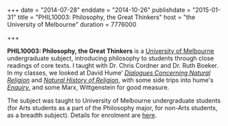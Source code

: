 +++
date = "2014-07-28"
enddate = "2014-10-26"
publishdate = "2015-01-31"
title = "PHIL10003: Philosophy, the Great Thinkers"
host = "the University of Melbourne"
duration = 7776000

+++

**PHIL10003: Philosophy, the Great Thinkers** is a [University of Melbourne](http://unimelb.edu.au) undergraduate subject, introducing philosophy to students through close readings of core texts. I taught with Dr. Chris Cordner and Dr. Ruth Boeker. In my classes, we looked at David Hume&rsquo; [*Dialogues Concerning Natural Religion*](http://davidhume.org/texts/dnr.html) and [*Natural History of Religion*](https://ebooks.adelaide.edu.au/h/hume/david/h92n/contents.html), with some side trips into hume's [*Enquiry*](http://davidhume.org/texts/ehu.html), and some Marx, Wittgenstein for good measure.

The subject was taught to University of Melbourne undergraduate students (for Arts students as a part of the Philosophy major, for non-Arts students, as a breadth subject). Details for enrolment are [here](https://handbook.unimelb.edu.au/view/2014/PHIL10003).